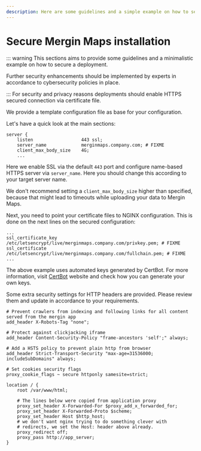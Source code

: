 ```yaml
---
description: Here are some guidelines and a simple example on how to secure a Mergin Maps deployment by enabling HTTPS secured connection via a certificate file.
---
```


# Secure Mergin Maps installation

::: warning
This sections aims to provide some guidelines and a minimalistic example on how to secure a <MainPlatformName /> deployment.

Further security enhancements should be implemented by experts in accordance to cybersecurity policies in place.

:::
For security and privacy reasons <MainPlatformName /> deployments should enable HTTPS secured connection via certificate file.

We provide a template configuration file <GitHubRepo id="MerginMaps/server/blob/master/deployment/common/ssl-proxy.conf" desc="ssl-proxy.conf" />as base for your configuration.

Let's have a quick look at the main sections:

``` shell
server {
    listen                  443 ssl;
    server_name             merginmaps.company.com; # FIXME
    client_max_body_size    4G;
    ...
```

Here we enable SSL via the default `443` port and configure name-based HTTPS server via `server_name`. Here you should change this according to your target server name.

We don't recommend setting a `client_max_body_size` higher than specified, because that might lead to timeouts while uploading your data to Mergin Maps.

Next, you need to point your certificate files to NGINX configuration. This is done on the next lines on the secured configuration:

``` shell
...
ssl_certificate_key /etc/letsencrypt/live/merginmaps.company.com/privkey.pem; # FIXME
ssl_certificate     /etc/letsencrypt/live/merginmaps.company.com/fullchain.pem; # FIXME
...
```

The above example uses automated keys generated by CertBot. For more information, visit [CertBot](https://certbot.eff.org/instructions) website and check how you can generate your own keys.

Some extra security settings for HTTP headers are provided. Please review them and update in accordance to your requirements.

```shell
# Prevent crawlers from indexing and following links for all content served from the mergin app
add_header X-Robots-Tag "none";

# Protect against clickjacking iframe
add_header Content-Security-Policy "frame-ancestors 'self';" always;

# Add a HSTS policy to prevent plain http from browser
add_header Strict-Transport-Security "max-age=31536000; includeSubDomains" always;

# Set cookies security flags
proxy_cookie_flags ~ secure httponly samesite=strict;

location / {
    root /var/www/html;

    # The lines below were copied from application proxy
    proxy_set_header X-Forwarded-For $proxy_add_x_forwarded_for;
    proxy_set_header X-Forwarded-Proto $scheme;
    proxy_set_header Host $http_host;
    # we don't want nginx trying to do something clever with
    # redirects, we set the Host: header above already.
    proxy_redirect off;
    proxy_pass http://app_server;
}
```
